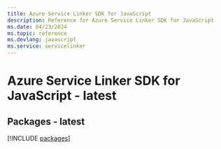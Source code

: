 ```yaml
---
title: Azure Service Linker SDK for JavaScript
description: Reference for Azure Service Linker SDK for JavaScript
ms.date: 04/23/2024
ms.topic: reference
ms.devlang: javascript
ms.service: servicelinker
---
```

# Azure Service Linker SDK for JavaScript - latest
## Packages - latest
[!INCLUDE [packages](service-linker-index.md)]